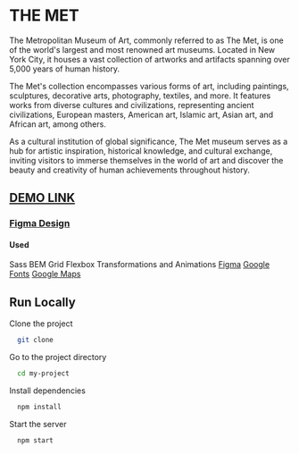 # THE MET

The Metropolitan Museum of Art, commonly referred to as The Met, is one of the world's largest and most renowned art museums. Located in New York City, it houses a vast collection of artworks and artifacts spanning over 5,000 years of human history.

The Met's collection encompasses various forms of art, including paintings, sculptures, decorative arts, photography, textiles, and more. It features works from diverse cultures and civilizations, representing ancient civilizations, European masters, American art, Islamic art, Asian art, and African art, among others.

As a cultural institution of global significance, The Met museum serves as a hub for artistic inspiration, historical knowledge, and cultural exchange, inviting visitors to immerse themselves in the world of art and discover the beauty and creativity of human achievements throughout history.

## [DEMO LINK](https://MariaSnegireva.github.io/layout_landing/)

### [Figma Design](https://www.figma.com/file/lSR1m42L9YwzQwzzxKwHpw/THE-MET?type=design&node-id=8590-537&t=Mb11dFaUUH48PuET-0)

#### Used

Sass
BEM
Grid
Flexbox
Transformations and Animations
[Figma](https://www.figma.com/)
[Google Fonts](https://fonts.google.com/)
[Google Maps](https://www.google.com.ua/maps)

## Run Locally

Clone the project

```bash
  git clone
```

Go to the project directory

```bash
  cd my-project
```

Install dependencies

```bash
  npm install
```

Start the server

```bash
  npm start
```
